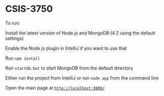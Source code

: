 # CSIS-3750

To run:

Install the latest version of Node.js and MongoDB (4.2 using the default settings)

Enable the Node.js plugin in IntelliJ if you want to use that

Run `npm install`

Run `startdb.bat` to start MongoDB from the default directory

Either run the project from IntelliJ or run `node app` from the command line

Open the main page at [`http://localhost:3000/`](http://localhost:3000/)
